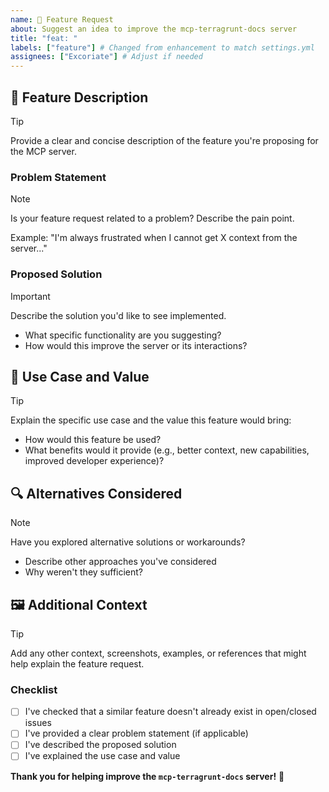```yaml
---
name: 🚀 Feature Request
about: Suggest an idea to improve the mcp-terragrunt-docs server
title: "feat: "
labels: ["feature"] # Changed from enhancement to match settings.yml
assignees: ["Excoriate"] # Adjust if needed
---
```


## 🌟 Feature Description

> [!TIP]
> Provide a clear and concise description of the feature you're proposing for the MCP server.

### Problem Statement

> [!NOTE]
> Is your feature request related to a problem? Describe the pain point.
>
> Example: "I'm always frustrated when I cannot get X context from the server..."

### Proposed Solution

> [!IMPORTANT]
> Describe the solution you'd like to see implemented.
>
> - What specific functionality are you suggesting?
> - How would this improve the server or its interactions?

## 🎯 Use Case and Value

> [!TIP]
> Explain the specific use case and the value this feature would bring:

- How would this feature be used?
- What benefits would it provide (e.g., better context, new capabilities, improved developer experience)?

## 🔍 Alternatives Considered

> [!NOTE]
> Have you explored alternative solutions or workarounds?
>
> - Describe other approaches you've considered
> - Why weren't they sufficient?

## 🖼️ Additional Context

> [!TIP]
> Add any other context, screenshots, examples, or references that might help explain the feature request.

### Checklist

- [ ] I've checked that a similar feature doesn't already exist in open/closed issues
- [ ] I've provided a clear problem statement (if applicable)
- [ ] I've described the proposed solution
- [ ] I've explained the use case and value

**Thank you for helping improve the `mcp-terragrunt-docs` server!** 🎉
